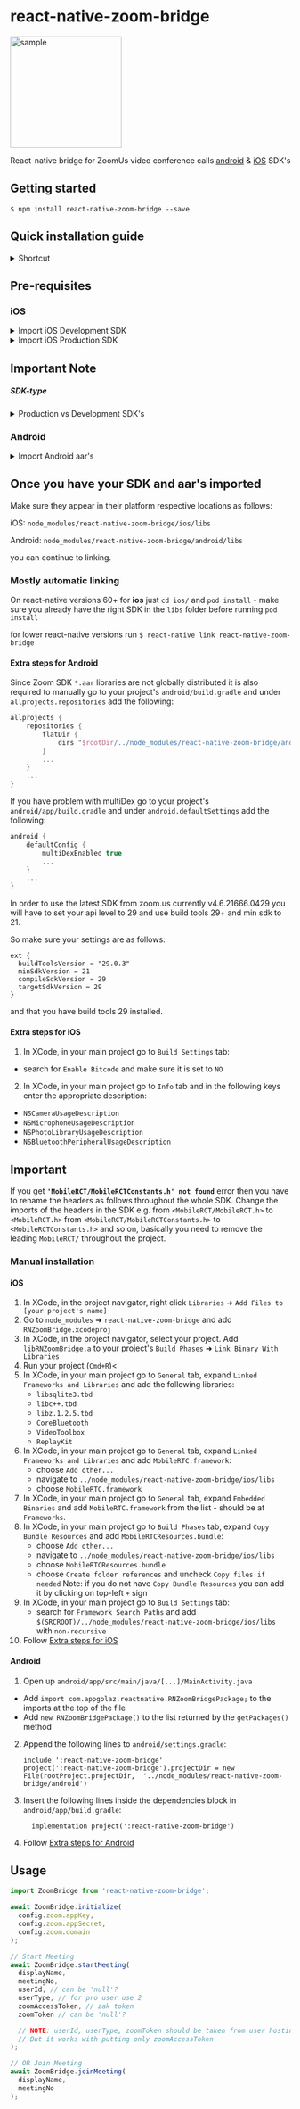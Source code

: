 
# react-native-zoom-bridge

<img width="200" alt="sample" src="images/Sample.png">

React-native bridge for ZoomUs video conference calls [android](https://github.com/zoom/zoom-sdk-android) & [iOS](https://github.com/zoom/zoom-sdk-ios) SDK's

## Getting started

`$ npm install react-native-zoom-bridge --save`

## Quick installation guide
<details><summary>Shortcut</summary>
Run

`npm i --save react-native-zoom-bridge` 

For iOS:

`chmod +x ./node_modules/react-native-zoom-bridge/bin/import_dev_sdk.sh`

`./node_modules/react-native-zoom-bridge/bin/import_dev_sdk.sh`

`cd ios`

`pod install`

Follow [Extra steps for iOS](#extra-steps-for-ios)

Afterwards you will have to rename the header imports removing the leading `MobileRTC/` from the imports.

For Android:

`chmod +x ./node_modules/react-native-zoom-bridge/bin/import_aars.sh`

`./node_modules/react-native-zoom-bridge/bin/import_aars.sh`

Follow [Extra steps for Android](#extra-steps-for-android)

For a more detailed guide read on.
</details>

## Pre-requisites

### iOS

<details><summary>Import iOS Development SDK</summary>

run in project root

`$ chmod +x ./node_modules/react-native-zoom-bridge/bin/import_dev_sdk.sh`

`$ ./node_modules/react-native-zoom-bridge/bin/import_dev_sdk.sh`

or download the development SDK manually from [here](https://github.com/zoom/zoom-sdk-ios/releases/download/v4.6.15084.0206/ios-mobilertc-all-4.6.15084.0206-n.zip) or from the latest releases page https://github.com/zoom/zoom-sdk-ios/releases and place all contents of *lib* folder in `node_modules/react-native-zoom-bridge/ios/libs`
</details>

<details><summary>Import iOS Production SDK</summary>

run in project root

`$ chmod +x ./node_modules/react-native-zoom-bridge/bin/import_prod_sdk.sh`

`$ ./node_modules/react-native-zoom-bridge/bin/import_prod_sdk.sh`

or download the production SDK manually from [here](https://marketplace.zoom.us/docs/sdk/native-sdks/iOS/getting-started/install-sdk#install-the-zoom-sdk) or from the latest releases page https://github.com/zoom/zoom-sdk-ios/releases and place all contents of *lib* folder in `node_modules/react-native-zoom-bridge/ios/libs`
</details>

## Important Note
##### SDK-type

<details><summary>Production vs Development SDK's</summary>
There is two SDK's provided by zoom for iOS, development & production sdk's - **you will get a build fail if you run production sdk on a simulator and a compilation error when archiving the app for release if using the development sdk!**

Check out this https://marketplace.zoom.us/docs/sdk/native-sdks/iOS/getting-started/integration#5-deployment and make sure you have the correct SDK for your build. 

You can download the development sdk from here https://github.com/zoom/zoom-sdk-ios/releases/download/v4.6.15084.0206/ios-mobilertc-all-4.6.15084.0206-n.zip on the latest releases page https://github.com/zoom/zoom-sdk-ios/releases. 

Check out the description on Zoom's github page https://github.com/zoom/zoom-sdk-ios.

The issue when releasing to app store with unsupported architecture is because the development SDK works for both simulator and real device. You can work around this issue by following this answer to add script in `Build Phases` that filters out unsupported architectures: https://stackoverflow.com/questions/30547283/submit-to-app-store-issues-unsupported-architecture-x86. You may want to modify the script to be more specific, i.e. replace `'*.framework'` with `'MobileRTC.framework'`
</details>

### Android

<details><summary>Import Android aar's</summary>

run in project root

`$ chmod +x ./node_modules/react-native-zoom-bridge/bin/import_aars.sh`

`$ ./node_modules/react-native-zoom-bridge/bin/import_aars.sh`

or download the aar's manually from [here](https://marketplace.zoom.us/docs/sdk/native-sdks/android/getting-started/install-sdk#1-download-the-zoom-sdk) and take out the aar files from `/mobilertc-android-studio/mobilertc` && `/mobilertc-android-studio/commonlib` and place both (commonlib.aar && mobilertc.aar) in `node_modules/react-native-zoom-bridge/ios/libs`
</details>

## Once you have your SDK and aar's imported

Make sure they appear in their platform respective locations as follows:

iOS: `node_modules/react-native-zoom-bridge/ios/libs`

Android: `node_modules/react-native-zoom-bridge/android/libs`

you can continue to linking.

### Mostly automatic linking

On react-native versions 60+ for **ios** just `cd ios/` and `pod install` - make sure you already have the right SDK in the `libs` folder before running `pod install`

for lower react-native versions run `$ react-native link react-native-zoom-bridge`

#### Extra steps for Android

Since Zoom SDK `*.aar` libraries are not globally distributed
it is also required to manually go to your project's `android/build.gradle` and under `allprojects.repositories` add the following:
```gradle
allprojects {
    repositories {
        flatDir {
            dirs "$rootDir/../node_modules/react-native-zoom-bridge/android/libs"
        }
        ...
    }
    ...
}
```

If you have problem with multiDex go to your project's `android/app/build.gradle` and under `android.defaultSettings` add the following:
```gradle
android {
    defaultConfig {
        multiDexEnabled true
        ...
    }
    ...
}
```

In order to use the latest SDK from zoom.us currently v4.6.21666.0429 you will have to set your api level to 29 and use build tools 29+ and min sdk to 21.

So make sure your settings are as follows:

```
ext {
  buildToolsVersion = "29.0.3"
  minSdkVersion = 21
  compileSdkVersion = 29
  targetSdkVersion = 29
}
```

and that you have build tools 29 installed.

#### Extra steps for iOS

1. In XCode, in your main project go to `Build Settings` tab:
* search for `Enable Bitcode` and make sure it is set to `NO`

2. In XCode, in your main project go to `Info` tab and in the following keys enter the appropriate description:
* `NSCameraUsageDescription`
* `NSMicrophoneUsageDescription`
* `NSPhotoLibraryUsageDescription`
* `NSBluetoothPeripheralUsageDescription`
  
## Important

If you get **`'MobileRCT/MobileRCTConstants.h' not found`** error then you have to rename the headers as follows throughout the whole SDK.
Change the imports of the headers in the SDK e.g. from `<MobileRCT/MobileRCT.h>` to `<MobileRCT.h>` from `<MobileRCT/MobileRCTConstants.h>` to `<MobileRCTConstants.h>` and so on, basically you need to remove the leading `MobileRCT/` throughout the project.

### Manual installation

#### iOS

1. In XCode, in the project navigator, right click `Libraries` ➜ `Add Files to [your project's name]`
2. Go to `node_modules` ➜ `react-native-zoom-bridge` and add `RNZoomBridge.xcodeproj`
3. In XCode, in the project navigator, select your project. Add `libRNZoomBridge.a` to your project's `Build Phases` ➜ `Link Binary With Libraries`
4. Run your project (`Cmd+R`)<
5. In XCode, in your main project go to `General` tab, expand `Linked Frameworks and Libraries` and add the following libraries:
   * `libsqlite3.tbd`
   * `libc++.tbd`
   * `libz.1.2.5.tbd`
   * `CoreBluetooth`
   * `VideoToolbox`
   * `ReplayKit`
6. In XCode, in your main project go to `General` tab, expand `Linked Frameworks and Libraries` and add `MobileRTC.framework`:
   * choose `Add other...`
   * navigate to `../node_modules/react-native-zoom-bridge/ios/libs`
   * choose `MobileRTC.framework`
7. In XCode, in your main project go to `General` tab, expand `Embedded Binaries` and add `MobileRTC.framework` from the list - should be at `Frameworks`.
8. In XCode, in your main project go to `Build Phases` tab, expand `Copy Bundle Resources` and add `MobileRTCResources.bundle`:
   * choose `Add other...`
   * navigate to `../node_modules/react-native-zoom-bridge/ios/libs`
   * choose `MobileRTCResources.bundle`
   * choose `Create folder references` and uncheck `Copy files if needed`
Note: if you do not have `Copy Bundle Resources` you can add it by clicking on top-left `+` sign
9. In XCode, in your main project go to `Build Settings` tab:
   * search for `Framework Search Paths` and add `$(SRCROOT)/../node_modules/react-native-zoom-bridge/ios/libs` with `non-recursive`
10. Follow [Extra steps for iOS](#extra-steps-for-ios)

#### Android

1. Open up `android/app/src/main/java/[...]/MainActivity.java`
  - Add `import com.appgolaz.reactnative.RNZoomBridgePackage;` to the imports at the top of the file
  - Add `new RNZoomBridgePackage()` to the list returned by the `getPackages()` method
2. Append the following lines to `android/settings.gradle`:
  	```
  	include ':react-native-zoom-bridge'
  	project(':react-native-zoom-bridge').projectDir = new File(rootProject.projectDir, 	'../node_modules/react-native-zoom-bridge/android')
  	```
3. Insert the following lines inside the dependencies block in `android/app/build.gradle`:
  	```
      implementation project(':react-native-zoom-bridge')
  	```
4. Follow [Extra steps for Android](#extra-steps-for-android)

## Usage

```javascript
import ZoomBridge from 'react-native-zoom-bridge';

await ZoomBridge.initialize(
  config.zoom.appKey,
  config.zoom.appSecret,
  config.zoom.domain
);

// Start Meeting
await ZoomBridge.startMeeting(
  displayName,
  meetingNo,
  userId, // can be 'null'?
  userType, // for pro user use 2
  zoomAccessToken, // zak token
  zoomToken // can be 'null'?

  // NOTE: userId, userType, zoomToken should be taken from user hosting this meeting (not sure why it is required)
  // But it works with putting only zoomAccessToken
);

// OR Join Meeting
await ZoomBridge.joinMeeting(
  displayName,
  meetingNo
);
```